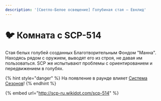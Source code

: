 ```yaml
---
description: '[Светло-Белое освещение] Голубиная стая – Евклид'
---
```


# 🐦 Комната с SCP-514

Стая белых голубей созданных Благотворительным Фондом "Манна". Находясь рядом с оружием, выводят его из строя, не давая им пользоваться. SCP же испытывают проблемы с ориентированием и передвижением в голубях.

{% hint style="danger" %}
На появление в раунде влияет [Система Сезонов](../server-systems/seasons-system.md)!
{% endhint %}

{% embed url="http://scp-ru.wikidot.com/scp-514" %}
